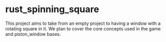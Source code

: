 # rust_spinning_square
 This project aims to take from an empty project to having a window with a rotating  square in it. We plan to cover the core concepts used in the game and piston_window bases.
